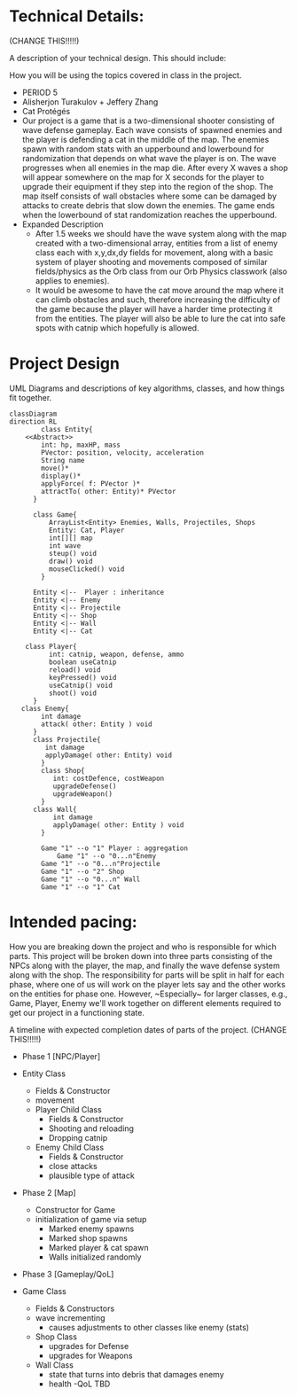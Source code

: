 
# Technical Details:

(CHANGE THIS!!!!!)

A description of your technical design. This should include: 
   
How you will be using the topics covered in class in the project.

- PERIOD 5
- Alisherjon Turakulov + Jeffery Zhang
- Cat Protégés
- Our project is a game that is a two-dimensional shooter consisting of wave defense gameplay. Each wave consists of spawned enemies and the player is defending a cat in the middle of the map. The enemies spawn with random stats with an upperbound and lowerbound for randomization that depends on what wave the player is on. The wave progresses when all enemies in the map die. After every X waves a shop will appear somewhere on the map for X seconds for the player to upgrade their equipment if they step into the region of the shop. The map itself consists of wall obstacles where some can be damaged by attacks to create debris that slow down the enemies. The game ends when the lowerbound of stat randomization reaches the upperbound.
- Expanded Description
   - After 1.5 weeks we should have the wave system along with the map created with a two-dimensional array, entities from a list of enemy class each with x,y,dx,dy fields for movement, along with a basic system of player shooting and movements composed of similar fields/physics as the Orb class from our Orb Physics classwork (also applies to enemies).
   - It would be awesome to have the cat move around the map where it can climb obstacles and such, therefore increasing the difficulty of the game because the player will have a harder time protecting it from the entities. The player will also be able to lure the cat into safe spots with catnip which hopefully is allowed.
     
# Project Design

UML Diagrams and descriptions of key algorithms, classes, and how things fit together.
```mermaid
classDiagram
direction RL
		class Entity{
    <<Abstract>>
	    int: hp, maxHP, mass
	    PVector: position, velocity, acceleration
	    String name
	    move()*
	    display()*
	    applyForce( f: PVector )*
	    attractTo( other: Entity)* PVector
	  }
	  
	  class Game{
		  ArrayList<Entity> Enemies, Walls, Projectiles, Shops
		  Entity: Cat, Player
		  int[][] map
		  int wave
		  steup() void
		  draw() void
		  mouseClicked() void
		}
		
	  Entity <|--  Player : inheritance
	  Entity <|-- Enemy
	  Entity <|-- Projectile
	  Entity <|-- Shop
	  Entity <|-- Wall
	  Entity <|-- Cat
	  
    class Player{
		  int: catnip, weapon, defense, ammo
		  boolean useCatnip
		  reload() void
		  keyPressed() void
		  useCatnip() void
		  shoot() void
	  }
   class Enemy{
		int damage
		attack( other: Entity ) void
	  }
	  class Projectile{
	     int damage
	     applyDamage( other: Entity) void
		}
		class Shop{
		   int: costDefence, costWeapon
		   upgradeDefense()
		   upgradeWeapon() 
		}
      class Wall{
		   int damage
		   applyDamage( other: Entity ) void
		}

		Game "1" --o "1" Player : aggregation
	        Game "1" --o "0...n"Enemy
		Game "1" --o "0...n"Projectile
		Game "1" --o "2" Shop
		Game "1" --o "0...n" Wall
		Game "1" --o "1" Cat
```

    
# Intended pacing:

How you are breaking down the project and who is responsible for which parts.
This project will be broken down into three parts consisting of the NPCs along with the player, the map, and finally the wave defense system along with the shop.
The responsibility for parts will be split in half for each phase, where one of us will work on the player lets say and the other works on the entities for phase one. However, ~Especially~ for larger classes, e.g., Game, Player, Enemy we'll work together on different elements required to get our project in a functioning state.

A timeline with expected completion dates of parts of the project. (CHANGE THIS!!!!!)
- Phase 1 [NPC/Player]
- Entity Class
  - Fields & Constructor
  - movement
  - Player Child Class
    - Fields & Constructor
    - Shooting and reloading
    - Dropping catnip
  - Enemy Child Class
    - Fields & Constructor
    - close attacks
    - plausible type of attack



- Phase 2 [Map]
  - Constructor for Game
  - initialization of game via setup
    - Marked enemy spawns
    - Marked shop spawns
    - Marked player & cat spawn
    - Walls initialized randomly



- Phase 3 [Gameplay/QoL]
- Game Class
  - Fields & Constructors
  - wave incrementing
    - causes adjustments to other classes like enemy (stats)
  - Shop Class
    - upgrades for Defense
    - upgrades for Weapons
  - Wall Class
    - state that turns into debris that damages enemy
    - health
  -QoL TBD
